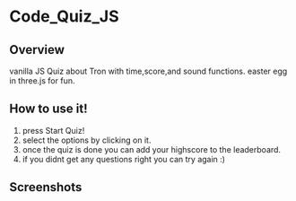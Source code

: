 # Code_Quiz_JS
## Overview
vanilla JS Quiz about Tron with time,score,and sound functions.
easter egg in three.js for fun.

## How to use it!

1. press Start Quiz!
2. select the options by clicking on it.
3. once the quiz is done you can add your highscore to the leaderboard.
4. if you didnt get any questions right you can try again :) 

## Screenshots 
